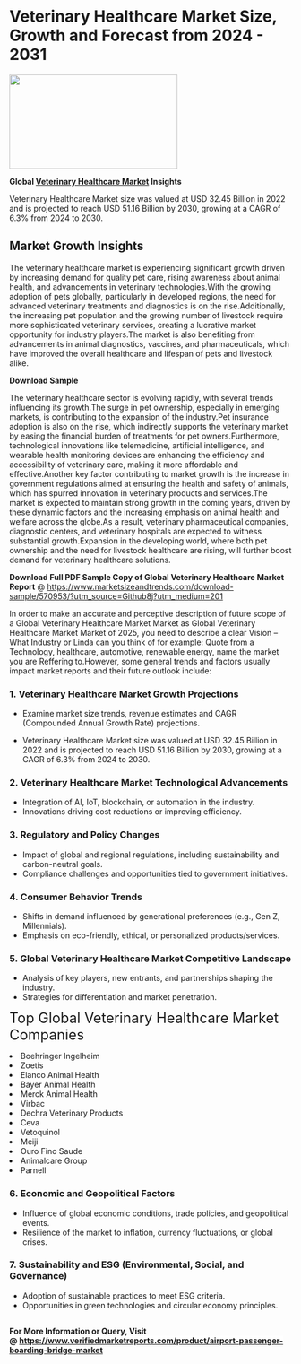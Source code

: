 <H1>Veterinary Healthcare Market Size, Growth and Forecast from 2024 - 2031</H1><img class="aligncenter size-medium wp-image-584254" src="https://thirdeyenews.in/wp-content/uploads/2024/09/Global-Market-Research-300x168.jpeg" alt="" width="300" height="168" /><p><strong>Global&nbsp;<a href="https://www.marketsizeandtrends.com/download-sample/570953/?utm_source=Github8j?utm_medium=201">Veterinary Healthcare Market</a> Insights</strong></p><p>Veterinary Healthcare Market size was valued at USD 32.45 Billion in 2022 and is projected to reach USD 51.16 Billion by 2030, growing at a CAGR of 6.3% from 2024 to 2030.</p><p><h2>Market Growth Insights</h2> <p>The veterinary healthcare market is experiencing significant growth driven by increasing demand for quality pet care, rising awareness about animal health, and advancements in veterinary technologies.With the growing adoption of pets globally, particularly in developed regions, the need for advanced veterinary treatments and diagnostics is on the rise.Additionally, the increasing pet population and the growing number of livestock require more sophisticated veterinary services, creating a lucrative market opportunity for industry players.The market is also benefiting from advancements in animal diagnostics, vaccines, and pharmaceuticals, which have improved the overall healthcare and lifespan of pets and livestock alike.</p> <p><strong>Download Sample</strong></p> <p>The veterinary healthcare sector is evolving rapidly, with several trends influencing its growth.The surge in pet ownership, especially in emerging markets, is contributing to the expansion of the industry.Pet insurance adoption is also on the rise, which indirectly supports the veterinary market by easing the financial burden of treatments for pet owners.Furthermore, technological innovations like telemedicine, artificial intelligence, and wearable health monitoring devices are enhancing the efficiency and accessibility of veterinary care, making it more affordable and effective.Another key factor contributing to market growth is the increase in government regulations aimed at ensuring the health and safety of animals, which has spurred innovation in veterinary products and services.The market is expected to maintain strong growth in the coming years, driven by these dynamic factors and the increasing emphasis on animal health and welfare across the globe.As a result, veterinary pharmaceutical companies, diagnostic centers, and veterinary hospitals are expected to witness substantial growth.Expansion in the developing world, where both pet ownership and the need for livestock healthcare are rising, will further boost demand for veterinary healthcare solutions.<p><span class=""><strong>Download Full PDF Sample Copy of Global Veterinary Healthcare Market Report</strong> @ <a href="https://www.marketsizeandtrends.com/download-sample/570953/?utm_source=Github8j?utm_medium=201" target="_blank">https://www.marketsizeandtrends.com/download-sample/570953/?utm_source=Github8j?utm_medium=201</a></span></p><p>In order to make an accurate and perceptive description of future scope of a Global&nbsp;Veterinary Healthcare Market Market as Global&nbsp;Veterinary Healthcare Market Market of 2025, you need to describe a clear Vision &ndash; What Industry or Linda can you think of for example: Quote from a Technology, healthcare, automotive, renewable energy, name the market you are Reffering to.However, some general trends and factors usually impact market reports and their future outlook include:</p><h3>1.&nbsp;<strong>Veterinary Healthcare Market Growth Projections</strong></h3><ul><li>Examine market size trends, revenue estimates and CAGR (Compounded Annual Growth Rate) projections.</li><li><p>Veterinary Healthcare Market size was valued at USD 32.45 Billion in 2022 and is projected to reach USD 51.16 Billion by 2030, growing at a CAGR of 6.3% from 2024 to 2030.</p></li></ul><h3>2.&nbsp;<strong>Veterinary Healthcare Market Technological Advancements</strong></h3><ul><li>Integration of AI, IoT, blockchain, or automation in the industry.</li><li>Innovations driving cost reductions or improving efficiency.</li></ul><h3>3.&nbsp;<strong>Regulatory and Policy Changes</strong></h3><ul><li>Impact of global and regional regulations, including sustainability and carbon-neutral goals.</li><li>Compliance challenges and opportunities tied to government initiatives.</li></ul><h3>4.&nbsp;<strong>Consumer Behavior Trends</strong></h3><ul><li>Shifts in demand influenced by generational preferences (e.g., Gen Z, Millennials).</li><li>Emphasis on eco-friendly, ethical, or personalized products/services.</li></ul><h3>5.&nbsp;<strong>Global Veterinary Healthcare Market Competitive Landscape</strong></h3><ul><li>Analysis of key players, new entrants, and partnerships shaping the industry.</li><li>Strategies for differentiation and market penetration.</li></ul><p data-pm-slice="1 1 []"><span style="color: inherit; font-family: inherit; font-size: 25px;">Top Global Veterinary Healthcare Market Companies</span></p><div class="" data-test-id=""><p><li>Boehringer Ingelheim</li><li> Zoetis</li><li> Elanco Animal Health</li><li> Bayer Animal Health</li><li> Merck Animal Health</li><li> Virbac</li><li> Dechra Veterinary Products</li><li> Ceva</li><li> Vetoquinol</li><li> Meiji</li><li> Ouro Fino Saude</li><li> Animalcare Group</li><li> Parnell</li></p></div><h3>6.&nbsp;<strong>Economic and Geopolitical Factors</strong></h3><ul><li>Influence of global economic conditions, trade policies, and geopolitical events.</li><li>Resilience of the market to inflation, currency fluctuations, or global crises.</li></ul><h3>7.&nbsp;<strong>Sustainability and ESG (Environmental, Social, and Governance)</strong></h3><ul><li>Adoption of sustainable practices to meet ESG criteria.</li><li>Opportunities in green technologies and circular economy principles.</li></ul><h2><strong style="font-size: 14px;">For More Information or Query, Visit @&nbsp;</strong><a style="background-color: #ffffff; font-size: 14px;" href="https://www.marketsizeandtrends.com/report/veterinary-healthcare-market/" target="_blank">https://www.verifiedmarketreports.com/product/airport-passenger-boarding-bridge-market</a></h2>